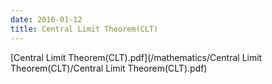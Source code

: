 ```yaml
---
date: 2016-01-12
title: Central Limit Theorem(CLT)
---
```


[Central Limit Theorem(CLT).pdf](/mathematics/Central Limit Theorem(CLT)/Central Limit Theorem(CLT).pdf)